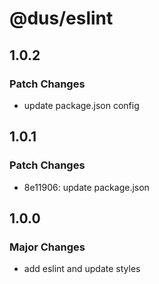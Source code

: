 # @dus/eslint

## 1.0.2

### Patch Changes

- update package.json config

## 1.0.1

### Patch Changes

- 8e11906: update package.json

## 1.0.0

### Major Changes

- add eslint and update styles
